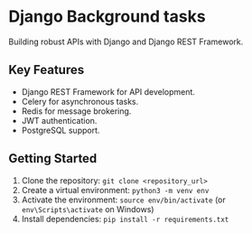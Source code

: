 
# Django Background tasks

Building robust APIs with Django and Django REST Framework.

## Key Features

*   Django REST Framework for API development.
*   Celery for asynchronous tasks.
*   Redis for message brokering.
*   JWT authentication.
*   PostgreSQL support.

## Getting Started

1.  Clone the repository: `git clone <repository_url>`
2.  Create a virtual environment: `python3 -m venv env`
3.  Activate the environment: `source env/bin/activate` (or `env\Scripts\activate` on Windows)
4.  Install dependencies: `pip install -r requirements.txt`

